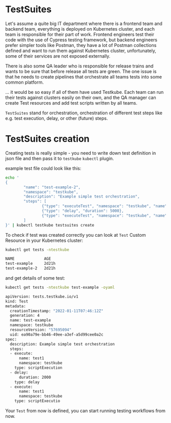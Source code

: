 # TestSuites

Let's assume a quite big IT department where there is a frontend team and backend team, everything is 
deployed on Kubernetes cluster, and each team is responsible for their part of work. Frontend engineers test their code with the use of Cypress testing framework, but backend engineers prefer simpler tools like Postman, they have a lot of Postman collections defined and want to run them against Kubernetes cluster, unfortunately, some of their services are not exposed externally.

There is also some QA leader who is responsible for release trains and wants to be sure that before release all tests are green. The one issue is that he needs to create pipelines that orchestrate all teams tests into some common platform. 

... it would be so easy if all of them have used Testkube. Each team can run their tests against clusters easily on their own, and the QA manager can create Test resources and add test scripts written by all teams.  

`TestSuites` stand for orchestration, orchestration of different test steps like e.g. test execution, delay, or other (future) steps. 
# TestSuites creation

Creating tests is really simple - you need to write down test definition in json file and then pass it to `testkube` `kubectl` plugin.

example test file could look like this: 

```sh
echo '
{
        "name": "test-example-2",
        "namespace": "testkube",
        "description": "Example simple test orchestration",
        "steps": [
                {"type": "executeTest", "namespace": "testkube", "name": "test1"},
                {"type": "delay", "duration": 5000},
                {"type": "executeTest", "namespace": "testkube", "name": "test1"}
        ]
}' | kubectl testkube testsuites create
```

To check if test was created correctly you can look at `Test` Custom Resource in your Kubernetes cluster: 
```sh
kubectl get tests -ntestkube

NAME             AGE
test-example     2d21h
test-example-2   2d21h
```

and get details of some test: 
```sh 
kubectl get tests -ntestkube test-example -oyaml

apiVersion: tests.testkube.io/v1
kind: Test
metadata:
  creationTimestamp: "2022-01-11T07:46:12Z"
  generation: 4
  name: test-example
  namespace: testkube
  resourceVersion: "57695094"
  uid: ea90a79e-bb46-49ee-a3ef-a5d99cee0a2c
spec:
  description: Example simple test orchestration
  steps:
  - execute:
      name: test1
      namespace: testkube
    type: scriptExecution
  - delay:
      duration: 2000
    type: delay
  - execute:
      name: test1
      namespace: testkube
    type: scriptExecutio
```

Your `Test` from now is defined, you can start running testing workflows from now. 
